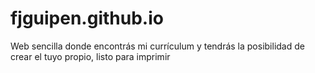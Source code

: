 # fjguipen.github.io

Web sencilla donde encontrás mi currículum y tendrás la posibilidad de crear el tuyo propio, listo para imprimir
